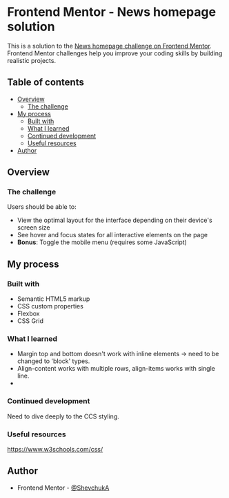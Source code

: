 # Frontend Mentor - News homepage solution

This is a solution to the [News homepage challenge on Frontend Mentor](https://www.frontendmentor.io/challenges/news-homepage-H6SWTa1MFl). Frontend Mentor challenges help you improve your coding skills by building realistic projects. 

## Table of contents

- [Overview](#overview)
  - [The challenge](#the-challenge)
- [My process](#my-process)
  - [Built with](#built-with)
  - [What I learned](#what-i-learned)
  - [Continued development](#continued-development)
  - [Useful resources](#useful-resources)
- [Author](#author)



## Overview

### The challenge

Users should be able to:

- View the optimal layout for the interface depending on their device's screen size
- See hover and focus states for all interactive elements on the page
- **Bonus**: Toggle the mobile menu (requires some JavaScript)




## My process

### Built with

- Semantic HTML5 markup
- CSS custom properties
- Flexbox
- CSS Grid


### What I learned

- Margin top and bottom doesn't work with inline elements -> need to be changed to 'block' types.
- Align-content works with multiple rows, align-items works with single line.
- 

### Continued development

Need to dive deeply to the CCS styling.

### Useful resources

https://www.w3schools.com/css/

## Author

- Frontend Mentor - [@ShevchukA](https://www.frontendmentor.io/profile/ShevchukA)

